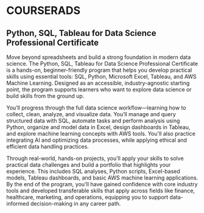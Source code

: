 # COURSERADS
## Python, SQL, Tableau for Data Science Professional Certificate

Move beyond spreadsheets and build a strong foundation in modern data science. The Python, SQL, Tableau for Data Science Professional Certificate is a hands-on, beginner-friendly program that helps you develop practical skills using essential tools: SQL, Python, Microsoft Excel, Tableau, and AWS Machine Learning. Designed as an accessible, industry-agnostic starting point, the program supports learners who want to explore data science or build skills from the ground up.

You’ll progress through the full data science workflow—learning how to collect, clean, analyze, and visualize data. You’ll manage and query structured data with SQL, automate tasks and perform analysis using Python, organize and model data in Excel, design dashboards in Tableau, and explore machine learning concepts with AWS tools. You'll also practice integrating AI and optimizing data processes, while applying ethical and efficient data handling practices.

Through real-world, hands-on projects, you’ll apply your skills to solve practical data challenges and build a portfolio that highlights your experience. This includes SQL analyses, Python scripts, Excel-based models, Tableau dashboards, and basic AWS machine learning applications. By the end of the program, you'll have gained confidence with core industry tools and developed transferable skills that apply across fields like finance, healthcare, marketing, and operations, equipping you to support data-informed decision-making in any career path.
